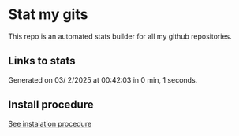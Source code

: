 # Stat my gits

This repo is an automated stats builder for all my github repositories.

## Links to stats


Generated on 03/ 2/2025 at 00:42:03 in 0 min, 1 seconds.

## Install procedure

[See instalation procedure](./src/install.md)
